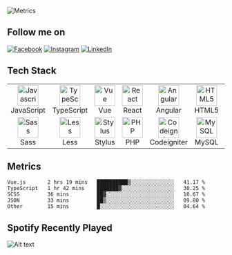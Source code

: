 ![Metrics](https://metrics.lecoq.io/axelreinno?template=classic&isocalendar=1&languages=1&stargazers=1&lines=1&stars=1&habits=1&followup=1&people=1&introduction=1&repositories=1&achievements=1&activity=1&code=1&gists=1&projects=1&pagespeed=1&base=header%2C%20activity%2C%20community%2C%20repositories%2C%20metadata&base.indepth=false&base.hireable=false&repositories.batch=100&repositories.forks=false&repositories.affiliations=owner&isocalendar=false&isocalendar.duration=full-year&languages=false&languages.limit=8&languages.threshold=0%25&languages.other=false&languages.colors=github&languages.sections=most-used&languages.indepth=false&languages.analysis.timeout=15&languages.categories=markup%2C%20programming&languages.recent.categories=markup%2C%20programming&languages.recent.load=300&languages.recent.days=14&stargazers=false&stargazers.charts=true&stargazers.charts.type=classic&stargazers.worldmap=false&stargazers.worldmap.sample=0&lines=false&lines.sections=base&lines.repositories.limit=4&lines.history.limit=1&stars=false&stars.limit=4&habits=false&habits.from=200&habits.days=14&habits.facts=true&habits.charts=false&habits.charts.type=classic&habits.trim=false&habits.languages.limit=8&habits.languages.threshold=0%25&followup=false&followup.sections=repositories&followup.indepth=false&followup.archived=true&people=false&people.limit=24&people.identicons=true&people.identicons.hide=false&people.size=28&people.types=followers%2C%20following&people.shuffle=false&introduction=false&introduction.title=true&repositories=false&repositories.pinned=0&repositories.starred=0&repositories.random=0&repositories.order=featured%2C%20pinned%2C%20starred%2C%20random&achievements=false&achievements.threshold=C&achievements.secrets=true&achievements.display=compact&achievements.limit=0&activity=false&activity.limit=5&activity.load=300&activity.days=14&activity.visibility=all&activity.timestamps=false&activity.filter=all&code=false&code.lines=12&code.load=400&code.days=3&code.visibility=public&gists=false&projects=false&projects.limit=4&projects.descriptions=true&pagespeed=false&pagespeed.url=https%3A%2F%2Faxelreinno.dev%2F&pagespeed.detailed=true&pagespeed.screenshot=false&pagespeed.pwa=false&config.timezone=Asia%2FJakarta&config.twemoji=true)

<h2 align="left">Follow me on</h2>

[![Facebook](https://img.shields.io/badge/Facebook-%231877F2.svg?style=for-the-badge&logo=Facebook&logoColor=white)](https://facebook.com/axellreinno) [![Instagram](https://img.shields.io/badge/Instagram-%23E4405F.svg?style=for-the-badge&logo=Instagram&logoColor=white)](https://instagram.com/axellreinno) [![LinkedIn](https://img.shields.io/badge/LinkedIn-%230077B5.svg?style=for-the-badge&logo=linkedin&logoColor=white)](https://linkedin.com/in/axelreinno)

<h2 align="left" id="tech-stack">Tech Stack</h2>

<table>
  <tr>
    <td align="center" width="96">
      <a href="#tech-stack">
        <img src="https://cdn.jsdelivr.net/gh/devicons/devicon/icons/javascript/javascript-original.svg" width="48" height="48" alt="Javascript" />
      </a>
      <br>JavaScript
    </td>
    <td align="center" width="96">
      <a href="#tech-stack">
        <img src="https://cdn.jsdelivr.net/gh/devicons/devicon/icons/typescript/typescript-original.svg" width="48" height="48" alt="TypeScript" />
      </a>
      <br>TypeScript
    </td>
    <td align="center" width="96">
      <a href="#tech-stack">
        <img src="https://cdn.jsdelivr.net/gh/devicons/devicon/icons/vuejs/vuejs-original.svg" width="48" height="48" alt="Vue" />
      </a>
      <br>Vue
    </td>
    <td align="center" width="96">
      <a href="#tech-stack">
        <img src="https://cdn.jsdelivr.net/gh/devicons/devicon/icons/react/react-original.svg" width="48" height="48" alt="React" />
      </a>
      <br>React
    </td>
    <td align="center" width="96">
      <a href="#tech-stack">
        <img src="https://cdn.jsdelivr.net/gh/devicons/devicon/icons/angularjs/angularjs-original.svg" width="48" height="48" alt="Angular" />
      </a>
      <br>Angular
    </td>
    <td align="center" width="96">
      <a href="#tech-stack">
        <img src="https://cdn.jsdelivr.net/gh/devicons/devicon/icons/html5/html5-original.svg" width="48" height="48" alt="HTML5" />
      </a>
      <br>HTML5
    </td>
    <td align="center" width="96">
      <a href="#tech-stack" >
        <img src="https://cdn.jsdelivr.net/gh/devicons/devicon/icons/css3/css3-original.svg" width="48" height="48" alt="CSS3" />
      </a>
      <br>CSS3
    </td>
    <td align="center" width="96">
      <a href="#tech-stack">
        <img src="https://cdn.jsdelivr.net/gh/devicons/devicon/icons/nuxtjs/nuxtjs-original.svg" width="48" height="48" alt="Bootstrap" />
      </a>
      <br>Nuxt
    </td>
    <td align="center" width="96">
      <a href="#tech-stack">
        <img src="https://cdn.jsdelivr.net/gh/devicons/devicon/icons/jquery/jquery-original.svg" width="48" height="48" alt="Jquery" />
      </a>
      <br>JQuery
    </td>
  </tr>
  <tr>
    <td align="center" width="96"> 
      <a href="#tech-stack" >
        <img src="https://cdn.jsdelivr.net/gh/devicons/devicon/icons/sass/sass-original.svg" width="48" height="48" alt="Sass" />
      </a>
      <br>Sass
    </td>
    <td align="center" width="96">
      <a href="#tech-stack" >
        <img src="https://cdn.jsdelivr.net/gh/devicons/devicon/icons/less/less-plain-wordmark.svg" width="48" height="48" alt="Less" />
      </a>
      <br>Less
    </td>
    <td align="center" width="96">
      <a href="#tech-stack">
        <img src="https://cdn.jsdelivr.net/gh/devicons/devicon/icons/stylus/stylus-original.svg" width="48" height="48" alt="Stylus" />
      </a>
      <br>Stylus
    </td>
    <td align="center" width="96">
      <a href="#tech-stack">
        <img src="https://cdn.jsdelivr.net/gh/devicons/devicon/icons/php/php-original.svg" width="48" height="48" alt="PHP" />
      </a>
      <br>PHP
    </td>
    <td align="center" width="96">
      <a href="#tech-stack">
        <img src="https://cdn.jsdelivr.net/gh/devicons/devicon/icons/codeigniter/codeigniter-plain.svg" width="48" height="48" alt="Codeigniter" />
      </a>
      <br>Codeigniter
    </td>
    <td align="center" width="96">
      <a href="#tech-stack">
        <img src="https://cdn.jsdelivr.net/gh/devicons/devicon/icons/mysql/mysql-original.svg" width="48" height="48" alt="MySQL" />
      </a>
      <br>MySQL
    </td>
    <td align="center" width="96">
      <a href="#tech-stack" >
        <img src="https://cdn.jsdelivr.net/gh/devicons/devicon/icons/apache/apache-original.svg" width="48" height="48" alt="Apache" />
      </a>
      <br>Apache
    </td>
    <td align="center" width="96">
      <a href="#tech-stack" >
        <img src="https://cdn.jsdelivr.net/gh/devicons/devicon/icons/nginx/nginx-original.svg" width="48" height="48" alt="Nginx" />
      </a>
      <br>Nginx
    </td>
    <td align="center" width="96">
      <a href="#tech-stack" >
        <img src="https://cdn.jsdelivr.net/gh/devicons/devicon/icons/gulp/gulp-plain.svg" width="48" height="48" alt="Thanos" />
      </a>
      <br>Gulp
    </td>
  </tr>
</table>

<h2 align="left" id="github-dev-metrics">Metrics</h2>

<!--START_SECTION:waka-->

```text
Vue.js       2 hrs 19 mins   ██████████▒░░░░░░░░░░░░░░   41.17 %
TypeScript   1 hr 42 mins    ███████▓░░░░░░░░░░░░░░░░░   30.25 %
SCSS         36 mins         ██▓░░░░░░░░░░░░░░░░░░░░░░   10.67 %
JSON         33 mins         ██▒░░░░░░░░░░░░░░░░░░░░░░   09.80 %
Other        15 mins         █░░░░░░░░░░░░░░░░░░░░░░░░   04.64 %
```

<!--END_SECTION:waka-->

<h2 align="left" id="recently-played">Spotify Recently Played</h2>

![Alt text](https://spotify-recently-played-readme.vercel.app/api?user=bz73zlav9qr3k6twq1c88qqao)

